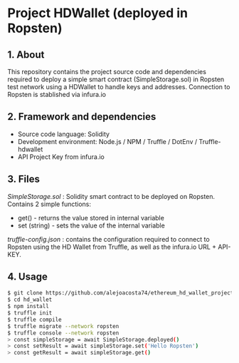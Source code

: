 # Project HDWallet (deployed in Ropsten)

## 1. About

This repository contains the project source code and dependencies required to deploy a simple smart contract (SimpleStorage.sol) in Ropsten test network using a HDWallet to handle keys and addresses.
Connection to Ropsten is stablished via infura.io

## 2. Framework and dependencies

- Source code language: Solidity
- Development environment: Node.js / NPM / Truffle / DotEnv / Truffle-hdwallet
- API Project Key from infura.io

## 3. Files

*SimpleStorage.sol* : Solidity smart contract to be deployed on Ropsten. Contains 2 simple functions:

- get() - returns the value stored in internal variable
- set (string) - sets the value of the internal variable

*truffle-config.json* : contains the configuration required to connect to Ropsten using the HD Wallet from Truffle, as well as the infura.io URL + API-KEY.

## 4. Usage

```bash
$ git clone https://github.com/alejoacosta74/ethereum_hd_wallet_project_example.git hd_wallet
$ cd hd_wallet
$ npm install
$ truffle init
$ truffle compile
$ truffle migrate --network ropsten
$ truffle console --network ropsten
> const simpleStorage = await SimpleStorage.deployed()
> const setResult = await simpleStorage.set('Hello Ropsten')
> const getResult = await simpleStorage.get()
```
